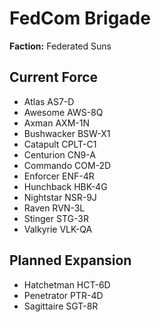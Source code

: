 # FedCom Brigade
**Faction:** Federated Suns
## Current Force
- Atlas AS7-D
- Awesome AWS-8Q
- Axman AXM-1N
- Bushwacker BSW-X1
- Catapult CPLT-C1
- Centurion CN9-A
- Commando COM-2D
- Enforcer ENF-4R
- Hunchback HBK-4G
- Nightstar NSR-9J
- Raven RVN-3L
- Stinger STG-3R
- Valkyrie VLK-QA
## Planned Expansion
- Hatchetman HCT-6D
- Penetrator PTR-4D
- Sagittaire SGT-8R
